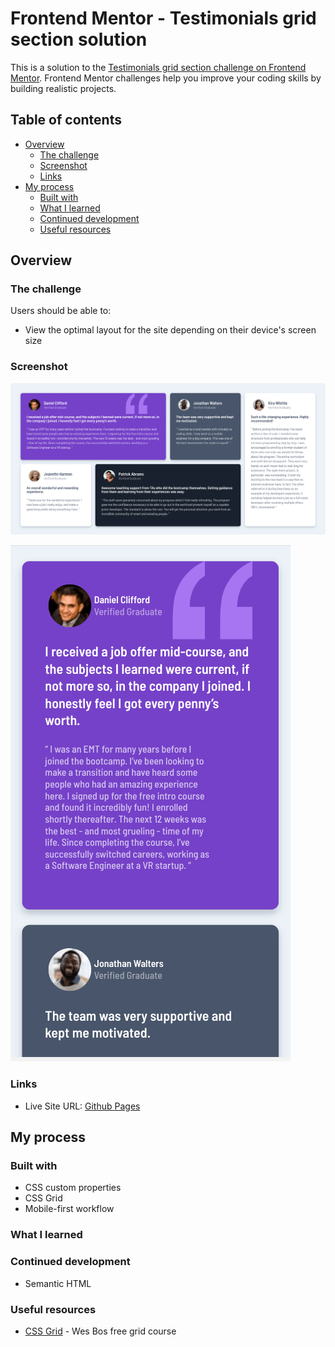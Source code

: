 # Frontend Mentor - Testimonials grid section solution

This is a solution to the [Testimonials grid section challenge on Frontend Mentor](https://www.frontendmentor.io/challenges/testimonials-grid-section-Nnw6J7Un7). Frontend Mentor challenges help you improve your coding skills by building realistic projects. 

## Table of contents

- [Overview](#overview)
  - [The challenge](#the-challenge)
  - [Screenshot](#screenshot)
  - [Links](#links)
- [My process](#my-process)
  - [Built with](#built-with)
  - [What I learned](#what-i-learned)
  - [Continued development](#continued-development)
  - [Useful resources](#useful-resources)

## Overview

### The challenge

Users should be able to:

- View the optimal layout for the site depending on their device's screen size

### Screenshot

![](./testimonial-screenshot-desktop.png)

![](./testimonial-screenshot-mobile.png)

### Links

- Live Site URL: [Github Pages](https://jdegand.github.io/testimonials-grid-section/)

## My process

### Built with

- CSS custom properties
- CSS Grid
- Mobile-first workflow

### What I learned

### Continued development

- Semantic HTML

### Useful resources

- [CSS Grid](https://cssgrid.io/) - Wes Bos free grid course

